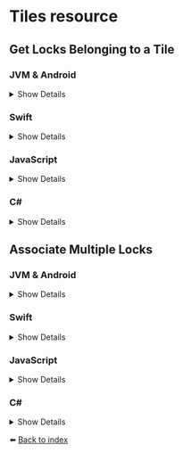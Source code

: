# Tiles resource

## Get Locks Belonging to a Tile

### JVM & Android
<details>
<summary>Show Details</summary>

```kotlin
val response = sdk.tiles().getLocksBelongingToTile("TILE_ID")
```

💡 **Note:** In Java, use the `getLocksBelongingToTileAsync` function, which returns a `CompletableFuture<TileLocksResponse>` instead.
</details>

### Swift
<details>
<summary>Show Details</summary>

```swift
let response = sdk.tiles().getLocksBelongingToTile(tileId: "TILE_ID")
```
</details>

### JavaScript
<details>
<summary>Show Details</summary>

```js
const response = await doordeck.com.doordeck.multiplatform.sdk.api.tiles().getLocksBelongingToTile("TILE_ID");
```
</details>

### C#
<details>
<summary>Show Details</summary>

```csharp
var resource = symbols->kotlin.root.com.doordeck.multiplatform.sdk.Doordeck.tiles(sdk);
var data = new GetLocksBelongingToTileData("TILE_ID").toData();
var response = Utils.fromData<TileLocksResponse>(symbols->kotlin.root.com.doordeck.multiplatform.sdk.api.TilesResource.getLocksBelongingToTileJson(resource, data));
```
</details>

## Associate Multiple Locks

### JVM & Android
<details>
<summary>Show Details</summary>

```kotlin
sdk.tiles().associateMultipleLocks("TILE_ID", "SITE_ID", listOf("LOCK_ID"))
```

💡 **Note:** In Java, use the `associateMultipleLocksAsync` function, which returns a `CompletableFuture<Void>` instead.
</details>

### Swift
<details>
<summary>Show Details</summary>

```swift
sdk.tiles().associateMultipleLocks(tileId: "TILE_ID", siteId: "SITE_ID", lockIds: ["LOCK_ID"]))
```
</details>

### JavaScript
<details>
<summary>Show Details</summary>

```js
const ktList = doordeck.kotlin.collections.KtList;
const lockIdList = ktList.fromJsArray(["LOCK_ID"]);
await doordeck.com.doordeck.multiplatform.sdk.api.tiles().associateMultipleLocks("TILE_ID", "SITE_ID", lockIdList);
```
</details>

### C#
<details>
<summary>Show Details</summary>

```csharp
var resource = symbols->kotlin.root.com.doordeck.multiplatform.sdk.Doordeck.tiles(sdk);
List<string> lockIdList = ["LOCK_ID"];
var data = new AssociateMultipleLocksData("TILE_ID", "SITE_ID", lockIdList).toData();
symbols->kotlin.root.com.doordeck.multiplatform.sdk.api.TilesResource.associateMultipleLocksJson(resource, data);
```
</details>

:arrow_left: [Back to index](01_INDEX.md)
